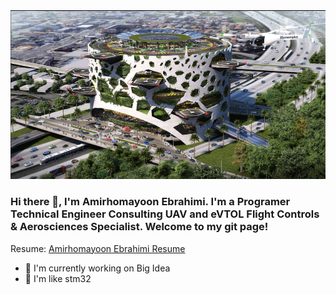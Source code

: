 <img src="https://raw.githubusercontent.com/amirhomayoon/amirhomayoon/main/Homas-Partners-design-1024x574.gif"/>
 
### Hi there 👋, I'm Amirhomayoon Ebrahimi. I'm a Programer Technical Engineer Consulting UAV and eVTOL Flight Controls & Aerosciences Specialist. Welcome to my git page! <br>
 
Resume:  [Amirhomayoon Ebrahimi Resume](https://amirhomayoon.github.io/)
 
- 🔭 I'm currently working on Big Idea
- 🌱 I'm like stm32

